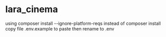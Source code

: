 # lara_cinema


using composer install --ignore-platform-reqs instead of composer install
copy file .env.example to paste then rename to .env
